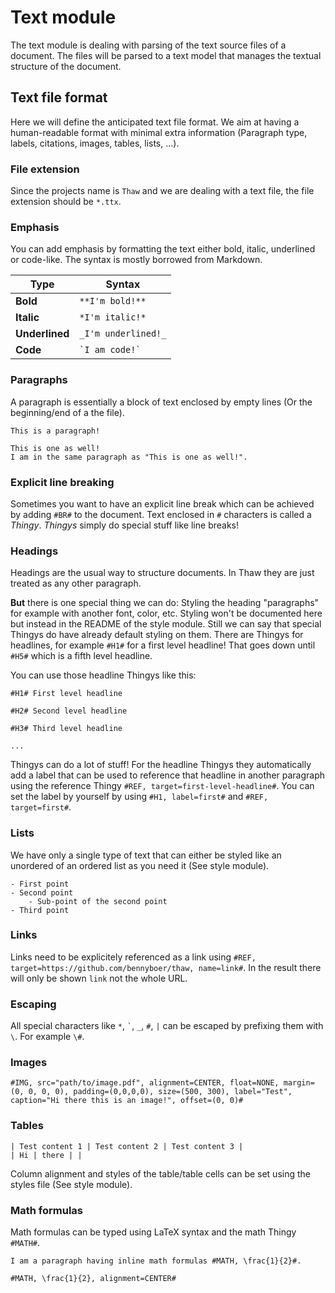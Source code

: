 # Text module

The text module is dealing with parsing of the text source files of a document.
The files will be parsed to a text model that manages the textual structure of the document.

## Text file format

Here we will define the anticipated text file format.
We aim at having a human-readable format with minimal extra information (Paragraph type, labels, citations, images, tables, lists, ...).

### File extension

Since the projects name is `Thaw` and we are dealing with a text file, the file extension should be `*.ttx`.

### Emphasis

You can add emphasis by formatting the text either bold, italic, underlined or code-like.
The syntax is mostly borrowed from Markdown.

| Type | Syntax |
| --- | --- |
| **Bold** | `**I'm bold!**` |
| **Italic** | `*I'm italic!*` |
| **Underlined** | `_I'm underlined!_` |
| **Code** | `` `I am code!` `` |

### Paragraphs

A paragraph is essentially a block of text enclosed by empty lines (Or the beginning/end of a the file).

```
This is a paragraph!

This is one as well!
I am in the same paragraph as "This is one as well!".
```

### Explicit line breaking

Sometimes you want to have an explicit line break which can be achieved by adding `#BR#` to the document.
Text enclosed in `#` characters is called a *Thingy*.
*Thingys* simply do special stuff like line breaks!

### Headings

Headings are the usual way to structure documents.
In Thaw they are just treated as any other paragraph.

**But** there is one special thing we can do: Styling the heading "paragraphs" for example with another font, color, etc.
Styling won't be documented here but instead in the README of the style module.
Still we can say that special Thingys do have already default styling on them.
There are Thingys for headlines, for example `#H1#` for a first level headline!
That goes down until `#H5#` which is a fifth level headline.

You can use those headline Thingys like this:

```
#H1# First level headline

#H2# Second level headline

#H3# Third level headline

...
```

Thingys can do a lot of stuff!
For the headline Thingys they automatically add a label that can be used to reference that headline in another paragraph using the reference Thingy `#REF, target=first-level-headline#`.
You can set the label by yourself by using `#H1, label=first#` and `#REF, target=first#`.

### Lists

We have only a single type of text that can either be styled like an unordered of an ordered list as you need it (See style module).

```
- First point
- Second point
    - Sub-point of the second point
- Third point
```

### Links

Links need to be explicitely referenced as a link using `#REF, target=https://github.com/bennyboer/thaw, name=link#`.
In the result there will only be shown `link` not the whole URL.

### Escaping

All special characters like `*`, `` ` ``, `_`, `#`, `|` can be escaped by prefixing them with `\`.
For example `\#`.

### Images

```
#IMG, src="path/to/image.pdf", alignment=CENTER, float=NONE, margin=(0, 0, 0, 0), padding=(0,0,0,0), size=(500, 300), label="Test", caption="Hi there this is an image!", offset=(0, 0)#
```

### Tables

```
| Test content 1 | Test content 2 | Test content 3 |
| Hi | there | |
```

Column alignment and styles of the table/table cells can be set using the styles file (See style module).

### Math formulas

Math formulas can be typed using LaTeX syntax and the math Thingy `#MATH#`.

```
I am a paragraph having inline math formulas #MATH, \frac{1}{2}#.

#MATH, \frac{1}{2}, alignment=CENTER#
```
